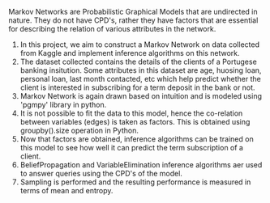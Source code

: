 Markov Networks are Probabilistic Graphical Models that are undirected in nature. They do not have CPD's, rather they have factors that are essential for describing the relation of various attributes in the network. 

1. In this project, we aim to construct a Markov Network on data collected from Kaggle and implement inference algorithms on this network.
2. The dataset collected contains the details of the clients of a Portugese banking insitution. Some attributes in this dataset are age, huosing loan, personal loan, last month contacted, etc which help predict whether the client is interested in subscribing for a term deposit in the bank or not.
3. Markov Network is again drawn based on intuition and is modeled using 'pgmpy' library in python.
4. It is not possible to fit the data to this model, hence the co-relation between variables (edges) is taken as factors. This is obtained using groupby().size operation in Python.
5. Now that factors are obtained, inference algorithms can be trained on this model to see how well it can predict the term subscription of a client.
6. BeliefPropagation and VariableElimination inference algorithms aer used to answer queries using the CPD's of the model.
7. Sampling is performed and the resulting performance is measured in terms of mean and entropy.

